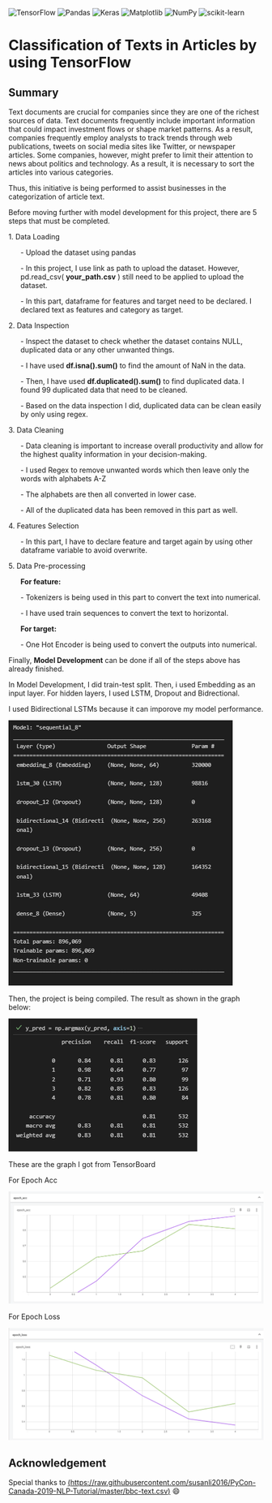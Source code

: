 ![TensorFlow](https://img.shields.io/badge/TensorFlow-%23FF6F00.svg?style=for-the-badge&logo=TensorFlow&logoColor=white)
![Pandas](https://img.shields.io/badge/pandas-%23150458.svg?style=for-the-badge&logo=pandas&logoColor=white)
![Keras](https://img.shields.io/badge/Keras-%23D00000.svg?style=for-the-badge&logo=Keras&logoColor=white)
![Matplotlib](https://img.shields.io/badge/Matplotlib-%23ffffff.svg?style=for-the-badge&logo=Matplotlib&logoColor=black)
![NumPy](https://img.shields.io/badge/numpy-%23013243.svg?style=for-the-badge&logo=numpy&logoColor=white)
![scikit-learn](https://img.shields.io/badge/scikit--learn-%23F7931E.svg?style=for-the-badge&logo=scikit-learn&logoColor=white)

# Classification of Texts in Articles by using TensorFlow
 
 ## Summary
<p>Text documents are crucial for companies since they are one of the richest sources of data. Text documents frequently include important information that could impact investment flows or shape market patterns. As a result, companies frequently employ analysts to track trends through web publications, tweets on social media sites like Twitter, or newspaper articles. Some companies, however, might prefer to limit their attention to news about politics and technology. As a result, it is necessary to sort the articles into various categories.</p>
<p>Thus, this initiative is being performed to assist businesses in the categorization of article text.</p>

<p>Before moving further with model development for this project, there are 5 steps that must be completed.</p>
<p>1. Data Loading</p>
  <ol>- Upload the dataset using pandas</ol>
  <ol>- In this project, I use link as path to upload the dataset. However, pd.read_csv( <strong>your_path.csv</strong> ) still need to be applied to upload the dataset.</ol>
  <ol>- In this part, dataframe for features and target need to be declared. I declared text as features and category as target.</ol>
  
  
<p>2. Data Inspection</p>
   <ol>- Inspect the dataset to check whether the dataset contains NULL, duplicated data or any other unwanted things.</ol>
   <ol>- I have used <strong>df.isna().sum()</strong> to find the amount of NaN in the data. </ol>
   <ol>- Then, I have used <strong>df.duplicated().sum()</strong> to find duplicated data. I found 99 duplicated data that need to be cleaned.</ol>
   <ol>- Based on the data inspection I did, duplicated data can be clean easily by only using regex. </ol>

<p>3. Data Cleaning</p>
   <ol>- Data cleaning is important to increase overall productivity and allow for the highest quality information in your decision-making.</ol>
   <ol>- I used Regex to remove unwanted words which then leave only the words with alphabets A-Z</ol>
   <ol>- The alphabets are then all converted in lower case.</ol>
   <ol>- All of the duplicated data has been removed in this part as well.</ol>

<p>4. Features Selection</p>
   <ol>- In this part, I have to declare feature and target again by using other dataframe variable to avoid overwrite.</ol>
          
<p>5. Data Pre-processing</p>
   <ol> <strong>For feature:</strong></ol>
   <ol>- Tokenizers is being used in this part to convert the text into numerical.</ol>
   <ol>- I have used train sequences to convert the text to horizontal.</ol>
   <ol> <strong>For target:</strong></ol>
   <ol>- One Hot Encoder is being used to convert the outputs into numerical. </ol>
   
 <p>Finally, <strong>Model Development</strong> can be done if all of the steps above has already finished.</p>
 <p> In Model Development, I did train-test split. Then, i used Embedding as an input layer. For hidden layers, I used LSTM, Dropout and Bidrectional.</p>
 <p>I used Bidirectional LSTMs because it can imporove my model performance.</p>
  <img src="https://github.com/Izzahani/Article_Classification/blob/main/model.png" alt="descriptive text">
 
 <p> Then, the project is being compiled. The result as shown in the graph below:</p>
 <img src="https://github.com/Izzahani/Article_Classification/blob/main/prediction.png" alt="descriptive text">
 <p>These are the graph I got from TensorBoard</p>
 <p>For Epoch Acc</p>
 <img src="https://github.com/Izzahani/Article_Classification/blob/main/epoch_acc.png" alt="epoch acc">

 <p>For Epoch Loss</p>
 <img src="https://github.com/Izzahani/Article_Classification/blob/main/epoch_loss.png" alt="epoch loss">
 
## Acknowledgement
Special thanks to [(https://raw.githubusercontent.com/susanli2016/PyCon-Canada-2019-NLP-Tutorial/master/bbc-text.csv)](https://raw.githubusercontent.com/susanli2016/PyCon-Canada-2019-NLP-Tutorial/master/bbc-text.csv) :smile:

